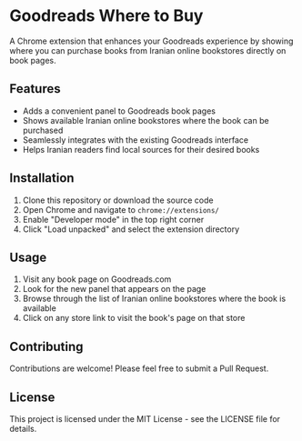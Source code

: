 # Goodreads Where to Buy

A Chrome extension that enhances your Goodreads experience by showing where you can purchase books from Iranian online bookstores directly on book pages.

## Features

- Adds a convenient panel to Goodreads book pages
- Shows available Iranian online bookstores where the book can be purchased
- Seamlessly integrates with the existing Goodreads interface
- Helps Iranian readers find local sources for their desired books

## Installation

1. Clone this repository or download the source code
2. Open Chrome and navigate to `chrome://extensions/`
3. Enable "Developer mode" in the top right corner
4. Click "Load unpacked" and select the extension directory

## Usage

1. Visit any book page on Goodreads.com
2. Look for the new panel that appears on the page
3. Browse through the list of Iranian online bookstores where the book is available
4. Click on any store link to visit the book's page on that store

## Contributing

Contributions are welcome! Please feel free to submit a Pull Request.

## License

This project is licensed under the MIT License - see the LICENSE file for details.
